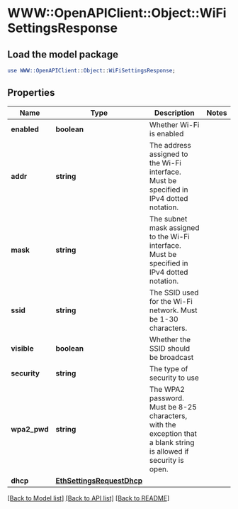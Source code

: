# WWW::OpenAPIClient::Object::WiFiSettingsResponse

## Load the model package
```perl
use WWW::OpenAPIClient::Object::WiFiSettingsResponse;
```

## Properties
Name | Type | Description | Notes
------------ | ------------- | ------------- | -------------
**enabled** | **boolean** | Whether Wi-Fi is enabled | 
**addr** | **string** | The address assigned to the Wi-Fi interface. Must be specified in IPv4 dotted notation. | 
**mask** | **string** | The subnet mask assigned to the Wi-Fi interface. Must be specified in IPv4 dotted notation. | 
**ssid** | **string** | The SSID used for the Wi-Fi network. Must be 1-30 characters. | 
**visible** | **boolean** | Whether the SSID should be broadcast | 
**security** | **string** | The type of security to use | 
**wpa2_pwd** | **string** | The WPA2 password. Must be 8-25 characters, with the exception that a blank string is allowed if security is open. | 
**dhcp** | [**EthSettingsRequestDhcp**](EthSettingsRequestDhcp.md) |  | 

[[Back to Model list]](../README.md#documentation-for-models) [[Back to API list]](../README.md#documentation-for-api-endpoints) [[Back to README]](../README.md)


